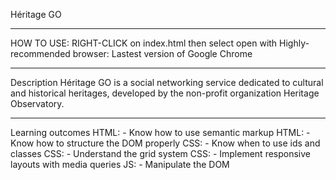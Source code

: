 Héritage GO

*************************************
HOW TO USE:
    RIGHT-CLICK on index.html then select open with <your favorite browser>
    Highly-recommended browser: Lastest version of Google Chrome

*************************************
Description
Héritage GO is a social networking service dedicated to cultural and historical heritages, developed by the non-profit organization Heritage Observatory.
*************************************
Learning outcomes
HTML: - Know how to use semantic markup
HTML: - Know how to structure the DOM properly
CSS: - Know when to use ids and classes
CSS: - Understand the grid system
CSS: - Implement responsive layouts with media queries
JS: - Manipulate the DOM
